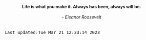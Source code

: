 
<div align="center"><b><span>Life is what you make it. Always has been, always will be.</span></b><br><br><i> - Eleanor Roosevelt</i></div>
<br><br><kbd>Last updated:Tue Mar 21 12:33:14 2023</kbd>